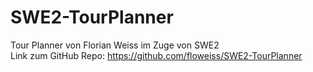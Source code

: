 # SWE2-TourPlanner

Tour Planner von Florian Weiss im Zuge von SWE2  
Link zum GitHub Repo: https://github.com/floweiss/SWE2-TourPlanner
